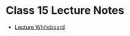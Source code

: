 # Class 15 Lecture Notes

* [Lecture Whiteboard](https://projects.invisionapp.com/freehand/document/61Vk3nkyB)
